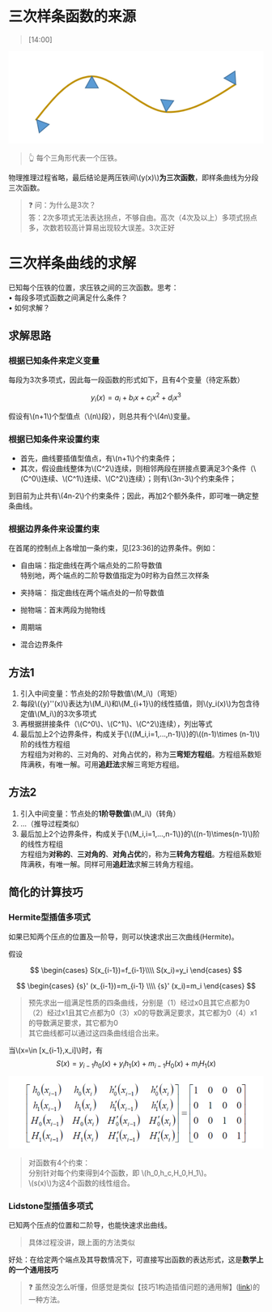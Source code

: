 # 三次样条函数的来源   

> [14:00]  

![](../assets/几何-15.png)
> &#x1F446; 每个三角形代表一个压铁。  
  
物理推理过程省略，最后结论是两压铁间\\(y(x)\\)**为三次函数**，即样条曲线为分段三次函数。  

> &#x2753; 问：为什么是3次？  
> 答：2次多项式无法表达拐点，不够自由。高次（4次及以上）多项式拐点多，次数若较高计算易出现较大误差。3次正好    

# 三次样条曲线的求解

已知每个压铁的位置，求压铁之间的三次函数。思考：  
• 每段多项式函数之间满足什么条件？    
• 如何求解？   

## 求解思路  

### 根据已知条件来定义变量  

每段为3次多项式，因此每一段函数的形式如下，且有4个变量（待定系数）  

$$
y_i(x)=a_i+b_ix+c_ix^2+d_ix^3
$$

假设有\\(n+1\\)个型值点（\\(n\\)段），则总共有个\\(4n\\)变量。   

### 根据已知条件来设置约束  

- 首先，曲线要插值型值点，有\\(n+1\\)个约束条件；   
- 其次，假设曲线整体为\\(C^2\\)连续，则相邻两段在拼接点要满足3个条件（\\(C^0\\)连续、\\(C^1\\)连续、\\(C^2\\)连续）；则有\\(3n-3\\)个约束条件；   

到目前为止共有\\(4n-2\\)个约束条件；因此，再加2个额外条件，即可唯一确定整条曲线。   

### 根据边界条件来设置约束  

在首尾的控制点上各增加一条约束，见[23:36]的边界条件。例如：  

* 自由端：指定曲线在两个端点处的二阶导数值    
特别地，两个端点的二阶导数值指定为0时称为自然三次样条   

* 夹持端： 指定曲线在两个端点处的一阶导数值  

* 抛物端：首末两段为抛物线   
* 周期端   
* 混合边界条件   

## 方法1  

1. 引入中间变量：节点处的2阶导数值\\(M_i\\)（弯矩）  
2. 每段\\({y}''(x)\\)表达为\\(M_i\\)和\\(M_{i+1}\\)的线性插值，则\\(y_i(x)\\)为包含待定值\\(M_i\\)的3次多项式    
3. 再根据拼接条件（\\(C^0\\)、\\(C^1\\)、\\(C^2\\)连续），列出等式  
4. 最后加上2个边界条件，构成关于{\\((M_i,i=1,...,n-1)\\)}的\\((n-1)\times (n-1)\\)阶的线性方程组    
方程组为对称的、三对角的、对角占优的，称为**三弯矩方程组**。方程组系数矩阵满秩，有唯一解。可用**追赶法**求解三弯矩方程组。  

## 方法2   

1. 引入中间变量：节点处的**1阶导数值**\\(M_i\\)（转角）  
2. …（推导过程类似）   
3. 最后加上2个边界条件，构成关于{\\(M_i,i=1,...,n-1\\)}的\\((n-1)\times(n-1)\\)阶的线性方程组   
方程组为**对称的**、**三对角的**、**对角占优**的，称为**三转角方程组**。方程组系数矩阵满秩，有唯一解。同样可用**追赶法**求解三转角方程组。  


## 简化的计算技巧    

### Hermite型插值多项式

如果已知两个压点的位置及一阶导，则可以快速求出三次曲线(Hermite)。     

假设

$$
\begin{cases}
 S(x_{i-1})=f_{i-1}\\\\
S(x_i)=y_i
\end{cases}
$$


$$
\begin{cases}
 {s}' (x_{i-1})=m_{i-1} \\\\
{s}' (x_i)=m_i
\end{cases}
$$

> 预先求出一组满足性质的四条曲线，分别是（1）经过x0且其它点都为0（2）经过x1且其它点都为0（3）x0的导数满足要求，其它都为0（4）x1的导数满足要求，其它都为0  
> 其它曲线都可以通过这四条曲线组合出来。  

当\\(x=\in [x_{i-1},x_i]\\)时，有   
$$
S(x)=y_{i-1}h_0(x)+y_ih_1(x)+m_{i-1}H_0(x)+m_iH_1(x)
$$

![](../assets/几何-30.png)

> 对函数有4个约束：    
分别针对每个约束得到4个函数，即 \\(h_0,h_c,H_0,H_1\\)。    
\\(s(x)\\)为这4个函数的线性组合。    

### Lidstone型插值多项式

已知两个压点的位置和二阶导，也能快速求出曲线。

> 具体过程没讲，跟上面的方法类似

好处：在给定两个端点及其导数情况下，可直接写出函数的表达形式，这是**数学上的一个通用技巧**

> &#x2753; 虽然没怎么听懂，但感觉是类似【技巧1构造插值问题的通用解】([link](https://caterpillarstudygroup.github.io/GAMES102_mdbook/DataFitting/PolynomialInterpolation.html#%E6%8A%80%E5%B7%A71%E6%9E%84%E9%80%A0%E6%8F%92%E5%80%BC%E9%97%AE%E9%A2%98%E7%9A%84%E9%80%9A%E7%94%A8%E8%A7%A3))的一种方法。

